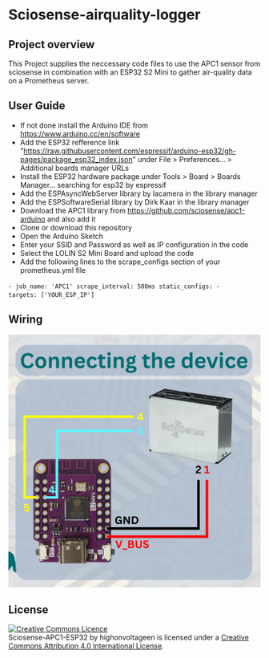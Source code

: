 # Sciosense-airquality-logger



## Project overview

This Project supplies the neccessary code files to use the APC1 sensor from sciosense in combination with an ESP32 S2 Mini to gather air-quality data on a Prometheus server.

## User Guide
 - If not done install the Arduino IDE from https://www.arduino.cc/en/software
 - Add the ESP32 refference link "https://raw.githubusercontent.com/espressif/arduino-esp32/gh-pages/package_esp32_index.json" under File > Preferences... > Additional boards manager URLs
 - Install the ESP32 hardware package under Tools > Board > Boards Manager... searching for esp32 by espressif
 - Add the ESPAsyncWebServer library by lacamera in the library manager
 - Add the ESPSoftwareSerial library by Dirk Kaar in the library manager
 - Download the APC1 library from https://github.com/sciosense/apc1-arduino and also add it
 - Clone or download this repository
 - Open the Arduino Sketch
 - Enter your SSID and Password as well as IP configuration in the code
 - Select the LOLIN S2 Mini Board and upload the code
 - Add the following lines to the scrape_configs section of your prometheus.yml file

  
  <code>- job_name: 'APC1' 
      scrape_interval: 500ms
      static_configs:
        - targets: ['YOUR_ESP_IP']</code>
  
## Wiring

![wiring diagram](https://raw.githubusercontent.com/highonvoltageen/Sciosense-APC1-ESP32/main/connection.png)
  
## License

<a rel="license" href="http://creativecommons.org/licenses/by/4.0/"><img alt="Creative Commons Licence"
style="border-width:0" src="https://i.creativecommons.org/l/by/4.0/80x15.png" /></a><br /><span
xmlns:dct="http://purl.org/dc/terms/" property="dct:title">Sciosense-APC1-ESP32</span> by <span
xmlns:cc="http://creativecommons.org/ns#" property="cc:attributionName">highonvoltageen
</span> is licensed under a <a rel="license" href="http://creativecommons.org/licenses/by/4.0/">
Creative Commons Attribution 4.0 International License</a>.

